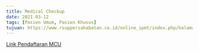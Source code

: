 ```yaml
---
title: Medical Checkup
date: 2021-03-12
tags: [Pasien Umum, Pasien Khusus]
tujuan: https://www.rsuppersahabatan.co.id/online_ipmt/index.php/halaman
---
```


[Link Pendaftaran MCU](https://www.rsuppersahabatan.co.id/online_ipmt/index.php/halaman)